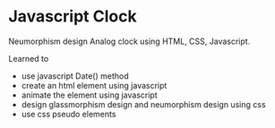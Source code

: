 # Javascript Clock
Neumorphism design Analog clock using HTML, CSS, Javascript.

Learned to 
- use javascript Date() method
- create an html element using javascript
- animate the element using javascript
- design glassmorphism design and neumorphism design using css
- use css pseudo elements
